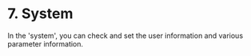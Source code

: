 ﻿# 7. System

In the 'system', you can check and set the user information and various parameter information.

